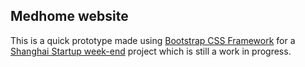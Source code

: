 Medhome website
---------------

This is a quick prototype made using [Bootstrap CSS Framework](http://twitter.github.com/bootstrap/) for a [Shanghai Startup week-end](http://shanghai.startupweekend.org/) project which is still a work in progress.
